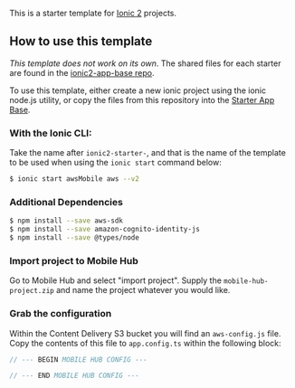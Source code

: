 This is a starter template for [Ionic 2](http://ionicframework.com/docs/v2/) projects.

## How to use this template

*This template does not work on its own*. The shared files for each starter are found in the [ionic2-app-base repo](https://github.com/driftyco/ionic2-app-base).

To use this template, either create a new ionic project using the ionic node.js utility, or copy the files from this repository into the [Starter App Base](https://github.com/driftyco/ionic2-app-base).

### With the Ionic CLI:

Take the name after `ionic2-starter-`, and that is the name of the template to be used when using the `ionic start` command below:

```bash
$ ionic start awsMobile aws --v2
```

### Additional Dependencies

```bash
$ npm install --save aws-sdk
$ npm install --save amazon-cognito-identity-js
$ npm install --save @types/node
```

### Import project to Mobile Hub

Go to Mobile Hub and select "import project". Supply the `mobile-hub-project.zip` and name the project whatever you would like.

### Grab the configuration

Within the Content Delivery S3 bucket you will find an `aws-config.js` file. Copy the contents of this file to `app.config.ts` within the following block:

```javascript
// --- BEGIN MOBILE HUB CONFIG ---

// --- END MOBILE HUB CONFIG ---
```
